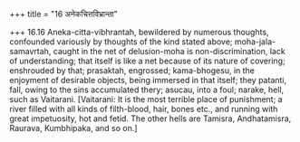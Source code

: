 +++
title = "16 अनेकचित्तविभ्रान्ता"

+++
16.16 Aneka-citta-vibhrantah, bewildered by numerous thoughts,
confounded variously by thoughts of the kind stated above;
moha-jala-samavrtah, caught in the net of delusion-moha is
non-discrimination, lack of understanding; that itself is like a net
because of its nature of covering; enshrouded by that; prasaktah,
engrossed; kama-bhogesu, in the enjoyment of desirable objects, being
immersed in that itself; they patanti, fall, owing to the sins
accumulated thery; asucau, into a foul; narake, hell, such as Vaitarani.
\[Vaitarani: It is the most terrible place of punishment; a river filled
with all kinds of filth-blood, hair, bones etc., and running with great
impetuosity, hot and fetid. The other hells are Tamisra, Andhatamisra,
Raurava, Kumbhipaka, and so on.\]
